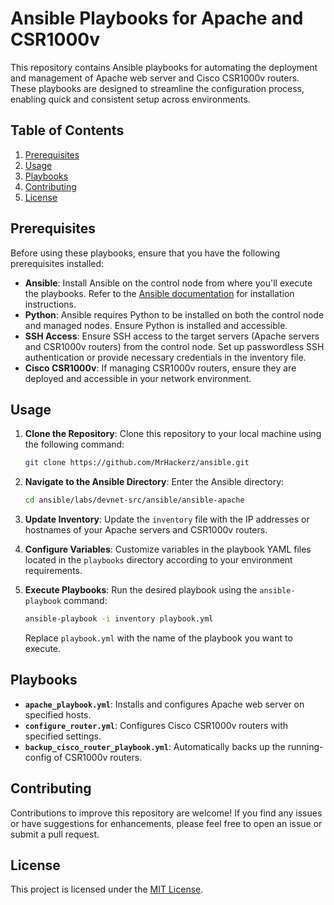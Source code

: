 # Ansible Playbooks for Apache and CSR1000v

This repository contains Ansible playbooks for automating the deployment and management of Apache web server and Cisco CSR1000v routers. These playbooks are designed to streamline the configuration process, enabling quick and consistent setup across environments.

## Table of Contents

1. [Prerequisites](#prerequisites)
2. [Usage](#usage)
3. [Playbooks](#playbooks)
4. [Contributing](#contributing)
5. [License](#license)

## Prerequisites

Before using these playbooks, ensure that you have the following prerequisites installed:

- **Ansible**: Install Ansible on the control node from where you'll execute the playbooks. Refer to the [Ansible documentation](https://docs.ansible.com/ansible/latest/installation_guide/index.html) for installation instructions.
- **Python**: Ansible requires Python to be installed on both the control node and managed nodes. Ensure Python is installed and accessible.
- **SSH Access**: Ensure SSH access to the target servers (Apache servers and CSR1000v routers) from the control node. Set up passwordless SSH authentication or provide necessary credentials in the inventory file.
- **Cisco CSR1000v**: If managing CSR1000v routers, ensure they are deployed and accessible in your network environment.

## Usage

1. **Clone the Repository**: Clone this repository to your local machine using the following command:

    ```bash
    git clone https://github.com/MrHackerz/ansible.git
    ```
2. **Navigate to the Ansible Directory**: Enter the Ansible directory:

    ```bash
    cd ansible/labs/devnet-src/ansible/ansible-apache
    ```

3. **Update Inventory**: Update the `inventory` file with the IP addresses or hostnames of your Apache servers and CSR1000v routers.

4. **Configure Variables**: Customize variables in the playbook YAML files located in the `playbooks` directory according to your environment requirements.

5. **Execute Playbooks**: Run the desired playbook using the `ansible-playbook` command:

    ```bash
    ansible-playbook -i inventory playbook.yml
    ```

   Replace `playbook.yml` with the name of the playbook you want to execute.

## Playbooks

- **`apache_playbook.yml`**: Installs and configures Apache web server on specified hosts.
- **`configure_router.yml`**: Configures Cisco CSR1000v routers with specified settings.
- **`backup_cisco_router_playbook.yml`**: Automatically backs up the running-config of CSR1000v routers.

## Contributing

Contributions to improve this repository are welcome! If you find any issues or have suggestions for enhancements, please feel free to open an issue or submit a pull request.

## License

This project is licensed under the [MIT License](LICENSE).

